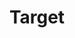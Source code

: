 ---
title: "Target"
url: /albuquerque/target-louisiana-boulevard-northeast/
shop: department store
---